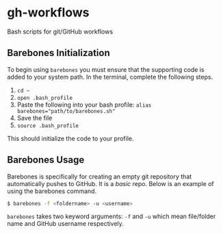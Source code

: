 # gh-workflows

Bash scripts for git/GitHub workflows

## Barebones Initialization

To begin using `barebones` you must ensure that the supporting code is added to your system path. In the terminal, complete the following steps.

1. `cd ~`
2. `open .bash_profile`
3. Paste the following into your bash profile: `alias barebones="path/to/barebones.sh"`
4. Save the file
5. `source .bash_profile`

This should initialize the code to your profile.

## Barebones Usage

Barebones is specifically for creating an empty git repository that automatically pushes to GitHub. It is a _basic_ repo. Below is an example of using the barebones command.

```bash
$ barebones -f <foldername> -u <username>
```

`barebones` takes two keyword arguments: `-f` and `-u` which mean file/folder name and GitHub username respectively.
